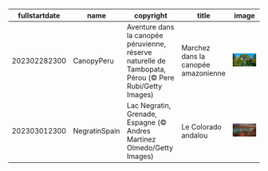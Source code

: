 |fullstartdate|name|copyright|title|image|
|--|--|--|--|--|
202302282300|CanopyPeru|Aventure dans la canopée péruvienne, réserve naturelle de Tambopata, Pérou (© Pere Rubi/Getty Images)|Marchez dans la canopée amazonienne|![](/fr-FR/2023/03/202302282300CanopyPeru.jpg)|
202303012300|NegratinSpain|Lac Negratin, Grenade, Espagne  (© Andres Martinez Olmedo/Getty Images)|Le Colorado andalou|![](/fr-FR/2023/03/202303012300NegratinSpain.jpg)|
